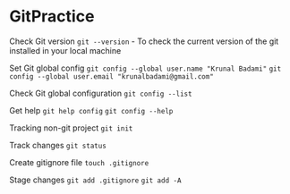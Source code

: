 # GitPractice

Check Git version
`git --version` - To check the current version of the git installed in your local machine

Set Git global config
`git config --global user.name "Krunal Badami"`
`git config --global user.email "krunalbadami@gmail.com"`

Check Git global configuration
`git config --list`


Get help
`git help config`
`git config --help`


Tracking non-git project
`git init`

Track changes
`git status`

Create gitignore file
`touch .gitignore`

Stage changes
`git add .gitignore`
`git add -A`


